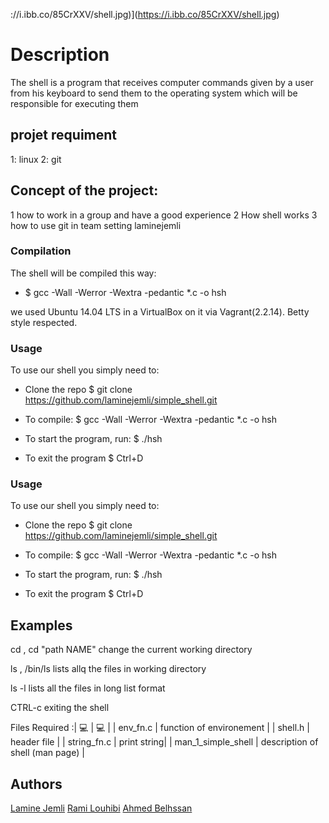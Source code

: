 ://i.ibb.co/85CrXXV/shell.jpg)](https://i.ibb.co/85CrXXV/shell.jpg)
# Description 
The shell is a program that receives computer commands given by a user from his keyboard to send them to the operating system which will be responsible for executing them

##  projet requiment 
1: linux
2: git

##  Concept of the project:
1 how to work in a group and have a good experience 2 How shell works 3
how to use git in team setting
laminejemli

### Compilation

The shell will be compiled this way:

- $ gcc -Wall -Werror -Wextra -pedantic *.c -o hsh

we used Ubuntu 14.04 LTS in a VirtualBox on it via Vagrant(2.2.14).
Betty style respected.

### Usage
To use our shell you simply need to:

- Clone the repo
$ git clone https://github.com/laminejemli/simple_shell.git

- To compile:
$ gcc -Wall -Werror -Wextra -pedantic *.c -o hsh

- To start the program, run:
$ ./hsh

- To exit the program
$ Ctrl+D

### Usage
To use our shell you simply need to:

- Clone the repo
$ git clone https://github.com/laminejemli/simple_shell.git

- To compile:
$ gcc -Wall -Werror -Wextra -pedantic *.c -o hsh

- To start the program, run:
$ ./hsh

- To exit the program
$ Ctrl+D

## Examples
cd , cd "path NAME"
change the current working directory

ls , /bin/ls
lists allq the files in working directory

ls -l
lists all the files in long list format

CTRL-c
exiting the shell

Files Required :| 💻 | 💻 |
| env_fn.c  |  function of environement |
| shell.h | header file |
| string_fn.c |  print string|
|  man_1_simple_shell |  description of shell (man page) |

## Authors 
[Lamine Jemli](https://github.com/laminejemli "Lamine Jemli")
[Rami Louhibi](https://github.com/ramii02 "Rami Louhibi")
[Ahmed Belhssan](https://github.com/ahmed77-jpg "Ahmed Belhssan")







